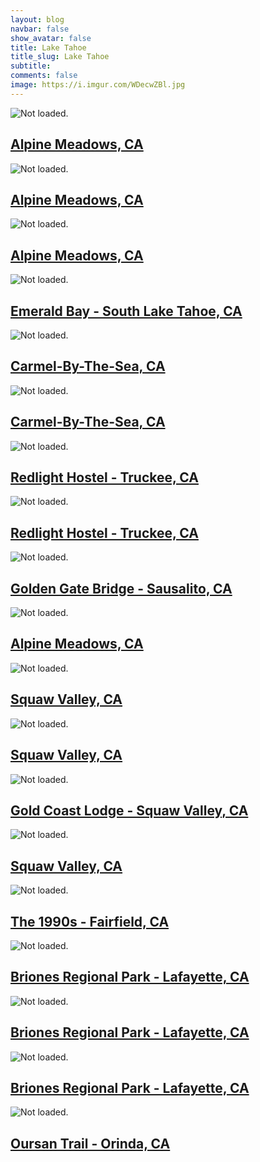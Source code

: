 ```yaml
---
layout: blog
navbar: false
show_avatar: false
title: Lake Tahoe
title_slug: Lake Tahoe
subtitle: 
comments: false
image: https://i.imgur.com/WDecwZBl.jpg
---
```


<div class="img-container">
<div class="grid" id="gallery">

  <div class="grid-sizer"></div>
  <div class="gutter-sizer"></div>

  <div class="grid-item grid-item--horizontal">
  <div class="hovereffect">
    <img src="https://i.imgur.com/y57PCeGl.jpg" alt="Not loaded.">
    <a class="info" href="https://i.imgur.com/y57PCeG.jpg" data-fancybox="gallery" data-caption="Alpine Meadows, CA">
      <div class="overlay">      
        <h2>Alpine Meadows, CA</h2>
      </div>
    </a>
  </div>
</div> 


<div class="grid-item grid-item--vertical">
  <div class="hovereffect">
    <img src="https://i.imgur.com/MgTtIYMl.jpg" alt="Not loaded.">
    <a class="info" href="https://i.imgur.com/MgTtIYM.jpg" data-fancybox="gallery" data-caption="Alpine Meadows, CA">
      <div class="overlay">      
        <h2>Alpine Meadows, CA</h2>
      </div>
    </a>
  </div>
</div> 


<div class="grid-item grid-item--horizontal">
  <div class="hovereffect">
    <img src="https://i.imgur.com/2dwOGOml.jpg" alt="Not loaded.">
    <a class="info" href="https://i.imgur.com/2dwOGOm.jpg" data-fancybox="gallery" data-caption="Alpine Meadows, CA">
      <div class="overlay">      
        <h2>Alpine Meadows, CA</h2>
      </div>
    </a>
  </div>
</div> 


<div class="grid-item grid-item--horizontal">
  <div class="hovereffect">
    <img src="https://i.imgur.com/WDecwZBl.jpg" alt="Not loaded.">
    <a class="info" href="https://i.imgur.com/WDecwZB.jpg" data-fancybox="gallery" data-caption="Emerald Bay - South Lake Tahoe, CA">
      <div class="overlay">      
        <h2>Emerald Bay - South Lake Tahoe, CA</h2>
      </div>
    </a>
  </div>
</div> 


<div class="grid-item grid-item--horizontal">
  <div class="hovereffect">
    <img src="https://i.imgur.com/Y7GnpxIl.jpg" alt="Not loaded.">
    <a class="info" href="https://i.imgur.com/Y7GnpxI.jpg" data-fancybox="gallery" data-caption="Carmel-By-The-Sea, CA">
      <div class="overlay">      
        <h2>Carmel-By-The-Sea, CA</h2>
      </div>
    </a>
  </div>
</div> 


<div class="grid-item grid-item--vertical">
  <div class="hovereffect">
    <img src="https://i.imgur.com/OdjRDtVl.jpg" alt="Not loaded.">
    <a class="info" href="https://i.imgur.com/OdjRDtV.jpg" data-fancybox="gallery" data-caption="Carmel-By-The-Sea, CA">
      <div class="overlay">      
        <h2>Carmel-By-The-Sea, CA</h2>
      </div>
    </a>
  </div>
</div> 


<div class="grid-item grid-item--vertical">
  <div class="hovereffect">
    <img src="https://i.imgur.com/o3zANs4l.jpg" alt="Not loaded.">
    <a class="info" href="https://i.imgur.com/o3zANs4.jpg" data-fancybox="gallery" data-caption="Redlight Hostel - Truckee, CA">
      <div class="overlay">      
        <h2>Redlight Hostel - Truckee, CA</h2>
      </div>
    </a>
  </div>
</div> 


<div class="grid-item grid-item--vertical">
  <div class="hovereffect">
    <img src="https://i.imgur.com/leSHfYgl.jpg" alt="Not loaded.">
    <a class="info" href="https://i.imgur.com/leSHfYg.jpg" data-fancybox="gallery" data-caption="Redlight Hostel - Truckee, CA">
      <div class="overlay">      
        <h2>Redlight Hostel - Truckee, CA</h2>
      </div>
    </a>
  </div>
</div> 


<div class="grid-item grid-item--vertical">
  <div class="hovereffect">
    <img src="https://i.imgur.com/j6w53Dgl.jpg" alt="Not loaded.">
    <a class="info" href="https://i.imgur.com/j6w53Dg.jpg" data-fancybox="gallery" data-caption="Golden Gate Bridge - Sausalito, CA">
      <div class="overlay">      
        <h2>Golden Gate Bridge - Sausalito, CA</h2>
      </div>
    </a>
  </div>
</div> 


<div class="grid-item grid-item--vertical">
  <div class="hovereffect">
    <img src="https://i.imgur.com/6NJ0b6Sl.jpg" alt="Not loaded.">
    <a class="info" href="https://i.imgur.com/6NJ0b6S.jpg" data-fancybox="gallery" data-caption="Alpine Meadows, CA">
      <div class="overlay">      
        <h2>Alpine Meadows, CA</h2>
      </div>
    </a>
  </div>
</div> 


<div class="grid-item grid-item--vertical">
  <div class="hovereffect">
    <img src="https://i.imgur.com/H3cMkJ2l.jpg" alt="Not loaded.">
    <a class="info" href="https://i.imgur.com/H3cMkJ2.jpg" data-fancybox="gallery" data-caption="Squaw Valley, CA">
      <div class="overlay">      
        <h2>Squaw Valley, CA</h2>
      </div>
    </a>
  </div>
</div> 


<div class="grid-item grid-item--vertical">
  <div class="hovereffect">
    <img src="https://i.imgur.com/SF62ysql.jpg" alt="Not loaded.">
    <a class="info" href="https://i.imgur.com/SF62ysq.jpg" data-fancybox="gallery" data-caption="Squaw Valley, CA">
      <div class="overlay">      
        <h2>Squaw Valley, CA</h2>
      </div>
    </a>
  </div>
</div> 


<div class="grid-item grid-item--vertical">
  <div class="hovereffect">
    <img src="https://i.imgur.com/TYQHM5Il.jpg" alt="Not loaded.">
    <a class="info" href="https://i.imgur.com/TYQHM5I.jpg" data-fancybox="gallery" data-caption="Gold Coast Lodge - Squaw Valley, CA">
      <div class="overlay">      
        <h2>Gold Coast Lodge - Squaw Valley, CA</h2>
      </div>
    </a>
  </div>
</div> 


<div class="grid-item grid-item--vertical">
  <div class="hovereffect">
    <img src="https://i.imgur.com/euKlgicl.jpg" alt="Not loaded.">
    <a class="info" href="https://i.imgur.com/euKlgic.jpg" data-fancybox="gallery" data-caption="Squaw Valley, CA">
      <div class="overlay">      
        <h2>Squaw Valley, CA</h2>
      </div>
    </a>
  </div>
</div> 


<div class="grid-item grid-item--horizontal">
  <div class="hovereffect">
    <img src="https://i.imgur.com/1DVFXOpl.jpg" alt="Not loaded.">
    <a class="info" href="https://i.imgur.com/1DVFXOp.jpg" data-fancybox="gallery" data-caption="The 1990s - Fairfield, CA">
      <div class="overlay">      
        <h2>The 1990s - Fairfield, CA</h2>
      </div>
    </a>
  </div>
</div> 


<div class="grid-item grid-item--vertical">
  <div class="hovereffect">
    <img src="https://i.imgur.com/tUaXv3gl.jpg" alt="Not loaded.">
    <a class="info" href="https://i.imgur.com/tUaXv3g.jpg" data-fancybox="gallery" data-caption="Briones Regional Park - Lafayette, CA">
      <div class="overlay">      
        <h2>Briones Regional Park - Lafayette, CA</h2>
      </div>
    </a>
  </div>
</div> 


<div class="grid-item grid-item--vertical">
  <div class="hovereffect">
    <img src="https://i.imgur.com/rTjecuLl.jpg" alt="Not loaded.">
    <a class="info" href="https://i.imgur.com/rTjecuL.jpg" data-fancybox="gallery" data-caption="Briones Regional Park - Lafayette, CA">
      <div class="overlay">      
        <h2>Briones Regional Park - Lafayette, CA</h2>
      </div>
    </a>
  </div>
</div> 


<div class="grid-item grid-item--horizontal">
  <div class="hovereffect">
    <img src="https://i.imgur.com/DHvyfykl.jpg" alt="Not loaded.">
    <a class="info" href="https://i.imgur.com/DHvyfyk.jpg" data-fancybox="gallery" data-caption="Briones Regional Park - Lafayette, CA">
      <div class="overlay">      
        <h2>Briones Regional Park - Lafayette, CA</h2>
      </div>
    </a>
  </div>
</div> 


<div class="grid-item grid-item--vertical">
  <div class="hovereffect">
    <img src="https://i.imgur.com/TKQFNYul.jpg" alt="Not loaded.">
    <a class="info" href="https://i.imgur.com/TKQFNYu.jpg" data-fancybox="gallery" data-caption="Oursan Trail - Orinda, CA">
      <div class="overlay">      
        <h2>Oursan Trail - Orinda, CA</h2>
      </div>
    </a>
  </div>
</div> 


</div>
</div>
